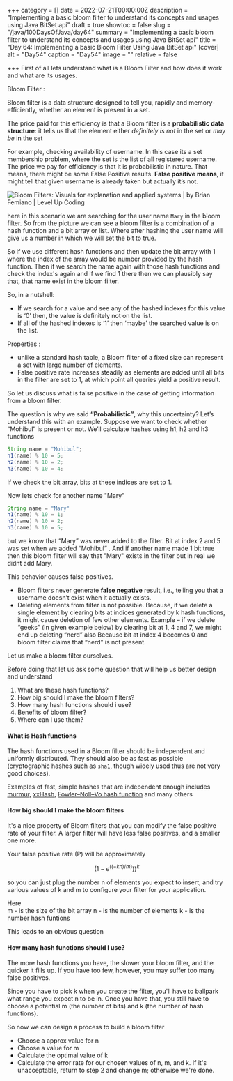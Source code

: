 +++
category = []
date = 2022-07-21T00:00:00Z
description = "Implementing a basic bloom filter to understand its concepts and usages using Java BitSet api"
draft = true
showtoc = false
slug = "/java/100DaysOfJava/day64"
summary = "Implementing a basic bloom filter to understand its concepts and usages using Java BitSet api"
title = "Day 64: Implementing a basic Bloom Filter Using Java BitSet api"
[cover]
alt = "Day54"
caption = "Day54"
image = ""
relative = false

+++
First of all lets understand what is a Bloom Filter and how does it work and what are its usages.

Bloom Filter :

Bloom filter is a data structure designed to tell you, rapidly and memory-efficiently, whether an element is present in a set.

The price paid for this efficiency is that a Bloom filter is a **probabilistic data structure**: it tells us that the element either _definitely is not_ in the set or _may be_ in the set

For example, checking availability of username. In this case its a set membership problem, where the set is the list of all registered username. The price we pay for efficiency is that it is probabilistic in nature. That means, there might be some False Positive results. **False positive means**, it might tell that given username is already taken but actually it’s not.

![Bloom Filters: Visuals for explanation and applied systems | by Brian  Femiano | Level Up Coding](https://miro.medium.com/max/1400/1*hCwivv91BuskNzZ1ebq6jw.png)

here in this scenario we are searching for the user name `Mary` in the bloom filter. So from the picture we can see a bloom filter is a combination of a hash function and a bit array or list. Where after hashing the user name will give us a number in which we will set the bit to true.

So if we use different hash functions and then  update the bit array with 1 where the index of the array would be number provided by the hash function. Then if we search the name again with those hash functions and check the index's again and if we find 1 there then we can plausibly say that, that name exist in the bloom filter.

So, in a nutshell:

* If we search for a value and see any of the hashed indexes for this value is ‘0’ then, the value is definitely not on the list.
* If all of the hashed indexes is ‘1’ then ‘maybe’ the searched value is on the list.

Properties :

* unlike a standard hash table, a Bloom filter of a fixed size can represent a set with large number of elements.
* False positive rate increases steadily as elements are added until all bits in the filter are set to 1, at which point all queries yield a positive result.

So let us discuss what is false positive in the case of getting information from a bloom filter.

The question is why we said **“Probabilistic”**, why this uncertainty? Let’s understand this with an example. Suppose we want to check whether “Mohibul” is present or not. We’ll calculate hashes using h1, h2 and h3 functions

```java
String name = "Mohibul";
h1(name) % 10 = 5;
h2(name) % 10 = 2;
h3(name) % 10 = 4;
```

If we check the bit array, bits at these indices are set to 1.

Now lets check for another name "Mary"

```java
String name = "Mary"
h1(name) % 10 = 1;
h2(name) % 10 = 2;
h3(name) % 10 = 5;
```

but we know that “Mary” was never added to the filter. Bit at index 2 and 5 was set when we added “Mohibul” . And if another name made 1 bit true then this bloom filter will say that "Mary" exists in the filter but in real we didnt add Mary.

This behavior causes false positives.

* Bloom filters never generate **false negative** result, i.e., telling you that a username doesn’t exist when it actually exists.
* Deleting elements from filter is not possible. Because, if we delete a single element by clearing bits at indices generated by k hash functions, it might cause deletion of few other elements. Example – if we delete “geeks” (in given example below) by clearing bit at 1, 4 and 7, we might end up deleting “nerd” also Because bit at index 4 becomes 0 and bloom filter claims that “nerd” is not present.

Let us make a bloom filter ourselves.

Before doing that let us ask some question that will help us better design and understand

1. What are these hash functions?
2. How big should I make the bloom filters?
3. How many hash functions should i use?
4. Benefits of bloom filter?
5. Where can I use them?

#### What is Hash functions

The hash functions used in a Bloom filter should be independent and uniformly distributed. They should also be as fast as possible (cryptographic hashes such as `sha1`, though widely used thus are not very good choices).

Examples of fast, simple hashes that are independent enough includes [murmur](https://sites.google.com/site/murmurhash/ "murmur hash"), [xxHash](https://github.com/Cyan4973/xxHash "xxHash"), [Fowler–Noll–Vo hash function](https://en.wikipedia.org/wiki/Fowler–Noll–Vo_hash_function "Fowler-Noll-Vo hash ")  and many others

#### How big should I make the bloom filters

It's a nice property of Bloom filters that you can modify the false positive rate of your filter. A larger filter will have less false positives, and a smaller one more.

Your false positive rate (P) will be approximately

```math
(1-e^((-kn)/m)))^k
```

so you can just plug the number n of elements you expect to insert, and try various values of k and m to configure your filter for your application.  
  
Here   
m - is the size of the bit array
n - is the number of elements
k - is the number hash funtions

 

This leads to an obvious question 

#### How many hash functions should I use? 

The more hash functions you have, the slower your bloom filter, and the quicker it fills up. If you have too few, however, you may suffer too many false positives.

Since you have to pick k when you create the filter, you'll have to ballpark what range you expect n to be in. Once you have that, you still have to choose a potential m (the number of bits) and k (the number of hash functions).


So now we can design a process to build a bloom filter

* Choose a approx value for n
* Choose a value for m
* Calculate the optimal value of k
* Calculate the error rate for our chosen values of n, m, and k. If it's unacceptable, return to step 2 and change m; otherwise we're done.